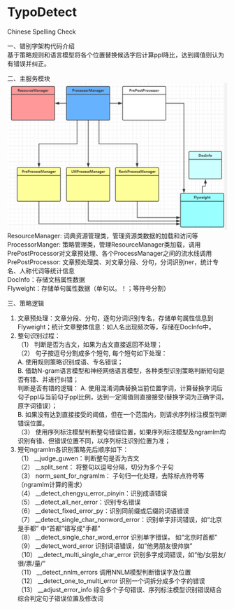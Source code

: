 # TypoDetect  
Chinese Spelling Check  

一、错别字架构代码介绍  
基于策略规则和语言模型将各个位置替换候选字后计算ppl降比，达到阈值则认为有错误并纠正。  

二、主服务模块  
![Alt text](https://github.com/yangshoujian/TypoDetect/blob/main/packages/%E9%94%99%E5%88%AB%E5%AD%97%E6%9E%B6%E6%9E%84%E5%9B%BE.png)  
ResourceManager: 词典资源管理类，管理资源类数据的加载和访问等  
ProcessorManger: 策略管理类，管理ResourceManager类加载，调用PrePostProcessor对文章预处理、各个ProcessManager之间的流水线调用  
PrePostProcessor: 文章预处理类、对文章分段、分句，分词识别ner，统计专名、人称代词等统计信息  
DocInfo：存储文档属性数据  
Flyweight：存储单句属性数据（单句以。！；等符号分割）  

三、策略逻辑  
1.  文章预处理：文章分段、分句，逐句分词识别专名，存储单句属性信息到Flyweight；统计文章整体信息：如人名出现频次等，存储在DocInfo中。  
2.  整句识别过程：  
（1） 判断是否为古文，如果为古文直接返回不处理；  
（2） 句子按逗号分割成多个短句, 每个短句如下处理：  
A. 使用规则策略识别成语、专名错误；  
B. 借助N-gram语言模型和神经网络语言模型，各种类型识别策略判断短句是否有错、并进行纠错；  
判断是否有错的逻辑：
A. 使用混淆词典替换当前位置字词，计算替换字词后句子ppl与当前句子ppl比例，达到一定阈值则直接接受(替换字词为正确字词，原字词错误）；   
B. 如果没有达到直接接受的阈值，但在一个范围内，则请求序列标注模型判断错误位置。  
（3） 使用序列标注模型判断整句错误位置，如果序列标注模型及ngramlm均识别有错、但错误位置不同，以序列标注识别位置为准；  
3. 短句ngramlm各识别策略先后顺序如下：  
（1） __judge_guwen：判断整句是否为古文  
（2） __split_sent： 将整句以逗号分隔，切分为多个子句  
（3） norm_sent_for_ngramlm： 子句归一化处理，去除标点符号等（ngramlm计算的需求）  
（4） __detect_chengyu_error_pinyin：识别成语错误  
（5） __detect_all_ner_error：识别专名错误  
（6） __detect_fixed_error_py：识别同前缀或后缀的词语错误  
（7） __detect_single_char_nonword_error：识别单字非词错误，如“北京是手都” 中“首都”错写成“手都”  
（8） __detect_single_char_word_error 识别单字错误， 如“北京时首都”  
（9） __detect_word_error 识别词语错误，如”他男朋友很帅旗”  
（10） __detect_multi_single_char_error 识别多字成词错误，如“他/女朋友/很/票/量/”  
（11） __detect_nnlm_errors 调用NNLM模型判断错误字及位置  
（12） __detect_one_to_multi_error 识别一个词拆分成多个字的错误  
（13） __adjust_error_info  综合多个子句错误、序列标注模型识别错误结合综合判定句子错误位置及修改词  
